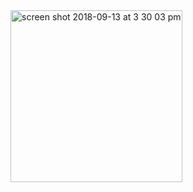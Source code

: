 <img width="275" alt="screen shot 2018-09-13 at 3 30 03 pm" src="https://user-images.githubusercontent.com/16461731/45476734-f5515f80-b769-11e8-9fe1-be0dc9553997.png">
